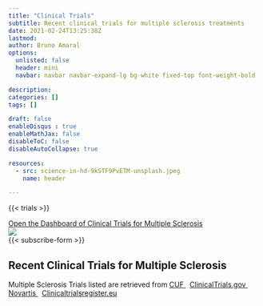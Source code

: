 ```yaml
---
title: "Clinical Trials"
subtitle: Recent clinical trials for multiple sclerosis treatments
date: 2021-02-24T13:25:38Z
lastmod: 
author: Bruno Amaral
options:
  unlisted: false
  header: mini
  navbar: navbar navbar-expand-lg bg-white fixed-top font-weight-bold

description: 
categories: []
tags: []

draft: false
enableDisqus : true
enableMathJax: false
disableToC: false
disableAutoCollapse: true

resources:
  - src: science-in-hd-9kSTF9PvETM-unsplash.jpeg
    name: header

---
```


{{< trials >}}

<div class="row">
<div class="col-12 justify-content-center align-self-center align-center text-center pb-5">
<a href="https://metabase.gregory-ms.com/public/dashboard/497ab618-6921-4eab-b0c5-878deeba69d9" id="metabaseDashboard" data-umami-event="click--body-metabase-dashboard-trials" class="btn btn-lg btn-primary" target="_blank">Open the Dashboard of Clinical Trials for Multiple Sclerosis <i class=" text-white fas fa-external-link-square-alt" aria-hidden="true"></i></a>
</div>
</div>

<div class="row">
<div class="col-md-6 justify-content-center align-self-center align-right ">
<img src="/trials/undraw_mail_re_duel.svg" class="w-75 float-right">
</div>
<div class="col-md-6 ml-auto mr-auto mb-5">
        {{< subscribe-form >}}
</div>
</div>

<div class="col-12 align-content-center text-center">
<h2 class="title" id="clinical-trial">Recent Clinical Trials for Multiple Sclerosis</h2>

<p>Multiple Sclerosis Trials listed are retrieved from <a target="_blank" href="https://www.cuf.pt/cuf-academic-center/ensaios-clinicos?combine=&unidade=&estado=All&patologia=2346&especialidade=">CUF <i class="text-muted text-primary fas fa-external-link-square-alt"></i></a> &nbsp;
  <a target="_blank" href="https://clinicaltrials.gov/ct2/results/rss.xml?rcv_d=14&lup_d=&sel_rss=new14&cond=Multiple+Sclerosis&count=10000">ClinicalTrials.gov <i class="text-muted text-primary fas fa-external-link-square-alt"></i></a> &nbsp;
  <a target="_blank" href="https://www.novartis.com/clinicaltrials/recruiting-trials?title=multiple%20sclerosis">Novartis <i class="text-muted text-primary fas fa-external-link-square-alt"></i></a> &nbsp;
	<a href="https://www.clinicaltrialsregister.eu/ctr-search/rest/feed/bydates?query=multiple+AND+sclerosis">Clinicaltrialsregister.eu <i class="text-muted text-primary fas fa-external-link-square-alt"></i></a>
</p>

</div>

